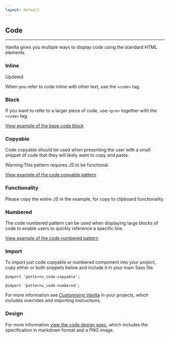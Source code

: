 ```yaml
---
layout: default
---
```


## Code

<hr>

Vanilla gives you multiple ways to display code using the standard HTML elements.

### Inline

<span class="p-label--updated">Updated</span>

When you refer to code inline with other text, use the <code>&lt;code></code> tag.

### Block

If you want to refer to a larger piece of code, use <code>&lt;pre></code> together with the <code>&lt;code></code> tag.

<a href="/examples/base/code/"
    class="js-example">
View example of the base code block
</a>

### Copyable

Code copyable should be used when presenting the user with a small snippet of code that they will likely want to copy and paste.

<div class="p-notification--caution">
  <p class="p-notification__response">
    <span class="p-notification__status">Warning:</span>This pattern requires JS to be functional.
  </p>
</div>

<a href="/examples/patterns/code-copyable/"
    class="js-example">
View example of the code copyable pattern
</a>

### Functionality

Please copy the entire JS in the example, for copy to clipboard functionality.

### Numbered

The code numbered pattern can be used when displaying large blocks of code to enable users to quickly reference a specific line.

<a href="/examples/patterns/code-numbered/"
    class="js-example">
View example of the code numbered pattern
</a>

### Import

To import just code copyable or numbered component into your project, copy either or both snippets below and include it in your main Sass file.

<pre><code>@import 'patterns_code-copyable';</code></pre>
<pre><code>@import 'patterns_code-numbered';</code></pre>

For more information see [Customising Vanilla](/customising-vanilla/) in your projects, which includes overrides and importing instructions.

### Design

For more information [view the code design spec](https://github.com/ubuntudesign/vanilla-design/tree/master/Code), which includes the specification in markdown format and a PNG image.
